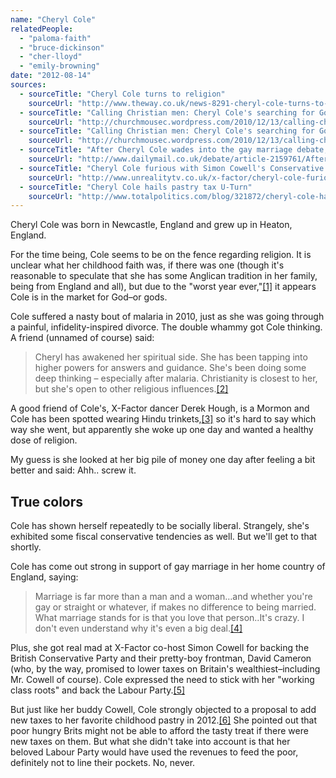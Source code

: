 ```yaml
---
name: "Cheryl Cole"
relatedPeople:
  - "paloma-faith"
  - "bruce-dickinson"
  - "cher-lloyd"
  - "emily-browning"
date: "2012-08-14"
sources:
  - sourceTitle: "Cheryl Cole turns to religion"
    sourceUrl: "http://www.theway.co.uk/news-8291-cheryl-cole-turns-to-religion"
  - sourceTitle: "Calling Christian men: Cheryl Cole's searching for God"
    sourceUrl: "http://churchmousec.wordpress.com/2010/12/13/calling-christian-men-cheryl-coles-searching-for-god/"
  - sourceTitle: "Calling Christian men: Cheryl Cole's searching for God"
    sourceUrl: "http://churchmousec.wordpress.com/2010/12/13/calling-christian-men-cheryl-coles-searching-for-god/"
  - sourceTitle: "After Cheryl Cole wades into the gay marriage debate, why pop stars should stay well away from politics"
    sourceUrl: "http://www.dailymail.co.uk/debate/article-2159761/After-Cheryl-Cole-wades-gay-marriage-debate-pop-stars-stay-away-politics.html"
  - sourceTitle: "Cheryl Cole furious with Simon Cowell's Conservative Politics"
    sourceUrl: "http://www.unrealitytv.co.uk/x-factor/cheryl-cole-furious-with-simon-cowells-conservative-politics/"
  - sourceTitle: "Cheryl Cole hails pastry tax U-Turn"
    sourceUrl: "http://www.totalpolitics.com/blog/321872/cheryl-cole-hails-pasty-tax-uturn.thtml"
---
```


Cheryl Cole was born in Newcastle, England and grew up in Heaton, England.

For the time being, Cole seems to be on the fence regarding religion. It is unclear what her childhood faith was, if there was one (though it's reasonable to speculate that she has some Anglican tradition in her family, being from England and all), but due to the "worst year ever,"<a class="source-citation" href="http://www.theway.co.uk/news-8291-cheryl-cole-turns-to-religion" title="Cheryl Cole turns to religion">[1]</a> it appears Cole is in the market for God–or gods.

Cole suffered a nasty bout of malaria in 2010, just as she was going through a painful, infidelity-inspired divorce. The double whammy got Cole thinking. A friend (unnamed of course) said:

>Cheryl has awakened her spiritual side. She has been tapping into higher powers for answers and guidance. She's been doing some deep thinking – especially after malaria. Christianity is closest to her, but she's open to other religious influences.<a class="source-citation" href="http://churchmousec.wordpress.com/2010/12/13/calling-christian-men-cheryl-coles-searching-for-god/" title="Calling Christian men: Cheryl Cole&apos;s searching for God">[2]</a>

A good friend of Cole's, X-Factor dancer Derek Hough, is a Mormon and Cole has been spotted wearing Hindu trinkets,<a class="source-citation" href="http://churchmousec.wordpress.com/2010/12/13/calling-christian-men-cheryl-coles-searching-for-god/" title="Calling Christian men: Cheryl Cole&apos;s searching for God">[3]</a> so it's hard to say which way she went, but apparently she woke up one day and wanted a healthy dose of religion.

My guess is she looked at her big pile of money one day after feeling a bit better and said: Ahh.. screw it.


## True colors

Cole has shown herself repeatedly to be socially liberal. Strangely, she's exhibited some fiscal conservative tendencies as well. But we'll get to that shortly.

Cole has come out strong in support of gay marriage in her home country of England, saying:

>Marriage is far more than a man and a woman…and whether you're gay or straight or whatever, if makes no difference to being married. What marriage stands for is that you love that person..It's crazy. I don't even understand why it's even a big deal.<a class="source-citation" href="http://www.dailymail.co.uk/debate/article-2159761/After-Cheryl-Cole-wades-gay-marriage-debate-pop-stars-stay-away-politics.html" title="After Cheryl Cole wades into the gay marriage debate, why pop stars should stay well away from politics">[4]</a>

Plus, she got real mad at X-Factor co-host Simon Cowell for backing the British Conservative Party and their pretty-boy frontman, David Cameron (who, by the way, promised to lower taxes on Britain's wealthiest–including Mr. Cowell of course). Cole expressed the need to stick with her "working class roots" and back the Labour Party.<a class="source-citation" href="http://www.unrealitytv.co.uk/x-factor/cheryl-cole-furious-with-simon-cowells-conservative-politics/" title="Cheryl Cole furious with Simon Cowell&apos;s Conservative Politics">[5]</a>

But just like her buddy Cowell, Cole strongly objected to a proposal to add new taxes to her favorite childhood pastry in 2012.<a class="source-citation" href="http://www.totalpolitics.com/blog/321872/cheryl-cole-hails-pasty-tax-uturn.thtml" title="Cheryl Cole hails pastry tax U-Turn">[6]</a> She pointed out that poor hungry Brits might not be able to afford the tasty treat if there were new taxes on them. But what she didn't take into account is that her beloved Labour Party would have used the revenues to feed the poor, definitely not to line their pockets. No, never.